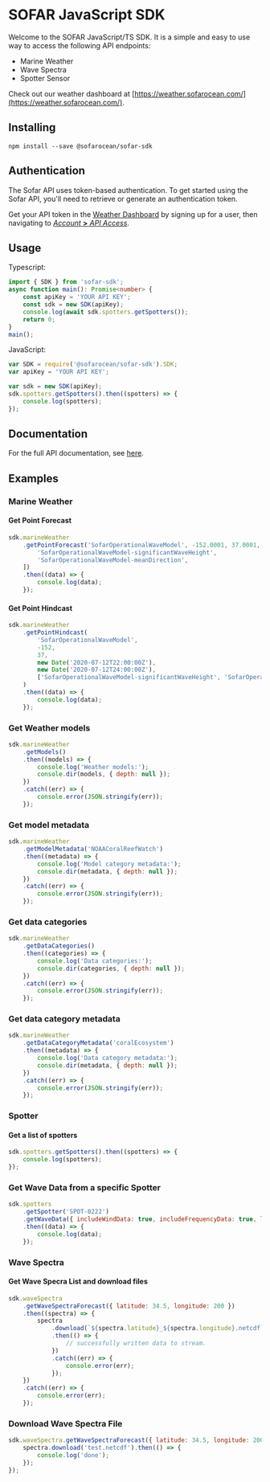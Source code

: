 # SOFAR JavaScript SDK

Welcome to the SOFAR JavaScript/TS SDK.
It is a simple and easy to use way to access the following API endpoints:

-   Marine Weather
-   Wave Spectra
-   Spotter Sensor

Check out our weather dashboard at [https://weather.sofarocean.com/](https://weather.sofarocean.com/).

## Installing

```
npm install --save @sofarocean/sofar-sdk
```

## Authentication

The Sofar API uses token-based authentication. To get started using the Sofar API, you'll need to retrieve or generate an authentication token.

Get your API token in the [Weather Dashboard](https://weather.sofarocean.com/) by signing up for a user, then navigating to [_Account_ **>** _API Access_](https://weather.sofarocean.com/admin/api-access).

## Usage

Typescript:

```ts
import { SDK } from 'sofar-sdk';
async function main(): Promise<number> {
    const apiKey = 'YOUR API KEY';
    const sdk = new SDK(apiKey);
    console.log(await sdk.spotters.getSpotters());
    return 0;
}
main();
```

JavaScript:

```js
var SDK = require('@sofarocean/sofar-sdk').SDK;
var apiKey = 'YOUR API KEY';

var sdk = new SDK(apiKey);
sdk.spotters.getSpotters().then((spotters) => {
    console.log(spotters);
});
```

## Documentation

For the full API documentation, see [here](https://wavespotter.github.io/sofar-api-sdk-js/).

## Examples

### Marine Weather

#### Get Point Forecast

```js
sdk.marineWeather
    .getPointForecast('SofarOperationalWaveModel', -152.0001, 37.0001, [
        'SofarOperationalWaveModel-significantWaveHeight',
        'SofarOperationalWaveModel-meanDirection',
    ])
    .then((data) => {
        console.log(data);
    });
```

#### Get Point Hindcast

```js
sdk.marineWeather
    .getPointHindcast(
        'SofarOperationalWaveModel',
        -152,
        37,
        new Date('2020-07-12T22:00:00Z'),
        new Date('2020-07-12T24:00:00Z'),
        ['SofarOperationalWaveModel-significantWaveHeight', 'SofarOperationalWaveModel-meanDirection'],
    )
    .then((data) => {
        console.log(data);
    });
```

### Get Weather models

```js
sdk.marineWeather
    .getModels()
    .then((models) => {
        console.log('Weather models:');
        console.dir(models, { depth: null });
    })
    .catch((err) => {
        console.error(JSON.stringify(err));
    });
```

### Get model metadata

```js
sdk.marineWeather
    .getModelMetadata('NOAACoralReefWatch')
    .then((metadata) => {
        console.log('Model category metadata:');
        console.dir(metadata, { depth: null });
    })
    .catch((err) => {
        console.error(JSON.stringify(err));
    });
```

### Get data categories

```js
sdk.marineWeather
    .getDataCategories()
    .then((categories) => {
        console.log('Data categories:');
        console.dir(categories, { depth: null });
    })
    .catch((err) => {
        console.error(JSON.stringify(err));
    });
```

### Get data category metadata

```js
sdk.marineWeather
    .getDataCategoryMetadata('coralEcosystem')
    .then((metadata) => {
        console.log('Data category metadata:');
        console.dir(metadata, { depth: null });
    })
    .catch((err) => {
        console.error(JSON.stringify(err));
    });
```

### Spotter

#### Get a list of spotters

```js
sdk.spotters.getSpotters().then((spotters) => {
    console.log(spotters);
});
```

### Get Wave Data from a specific Spotter

```js
sdk.spotters
    .getSpotter('SPOT-0222')
    .getWaveData({ includeWindData: true, includeFrequencyData: true, limit: 1 })
    .then((data) => {
        console.log(data);
    });
```

### Wave Spectra

#### Get Wave Specra List and download files

```js
sdk.waveSpectra
    .getWaveSpectraForecast({ latitude: 34.5, longitude: 200 })
    .then((spectra) => {
        spectra
            .download(`${spectra.latitude}_${spectra.longitude}.netcdf`)
            .then(() => {
                // successfully written data to stream.
            })
            .catch((err) => {
                console.error(err);
            });
    })
    .catch((err) => {
        console.error(err);
    });
```

### Download Wave Spectra File

```js
sdk.waveSpectra.getWaveSpectraForecast({ latitude: 34.5, longitude: 200 }).then((spectra) => {
    spectra.download('test.netcdf').then(() => {
        console.log('done');
    });
});
```
